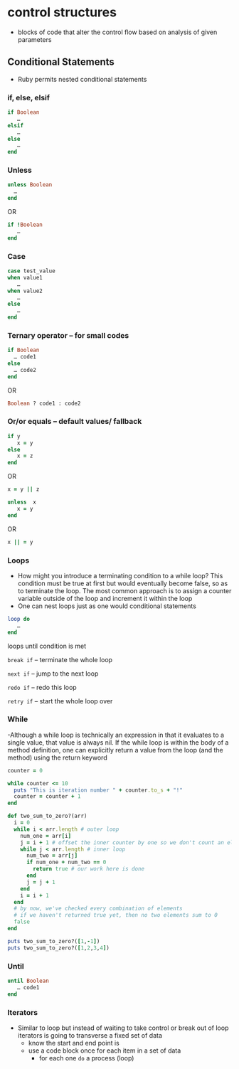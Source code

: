# control structures
- blocks of code that alter the control flow based on analysis of given parameters

## Conditional Statements
- Ruby permits nested conditional statements

### if, else, elsif
``` ruby
if Boolean
   …
elsif
   …
else
   …
end
```

### Unless
``` ruby
unless Boolean
  …
end
```
OR
``` ruby
if !Boolean
   …
end
```

### Case
``` ruby
case test_value
when value1
   …
when value2
   …
else
   …
end
```

### Ternary operator – for small codes
```ruby
if Boolean
  … code1
else
  … code2
end
```
OR
``` ruby
Boolean ? code1 : code2
```

### Or/or equals – default values/ fallback
``` ruby
if y
   x = y
else
   x = z
end
```
OR
``` ruby
x = y || z
```


``` ruby
unless  x
   x = y
end
```
OR
``` ruby
x || = y
```

### Loops
- How might you introduce a terminating condition to a while loop? This condition must be true at first but would eventually become false, so as to terminate the loop. The most common approach is to assign a counter variable outside of the loop and increment it within the loop
- One can nest loops just as one would conditional statements

``` ruby
loop do
   …
end
```

loops until condition is met

`break if` – terminate the whole loop

`next if` – jump to the next loop

`redo if` – redo this loop

`retry if` – start the whole loop over

### While
-Although a while loop is technically an expression in that it evaluates to a single value, that value is always nil. If the while loop is within the body of a method definition, one can explicitly return a value from the loop (and the method) using the return keyword
``` ruby
counter = 0

while counter <= 10
  puts "This is iteration number " + counter.to_s + "!"
  counter = counter + 1
end
```

``` ruby
def two_sum_to_zero?(arr)
  i = 0
  while i < arr.length # outer loop
    num_one = arr[i]
    j = i + 1 # offset the inner counter by one so we don't count an element at the same position twice
    while j < arr.length # inner loop
      num_two = arr[j]
      if num_one + num_two == 0
        return true # our work here is done
      end
      j = j + 1
    end
    i = i + 1
  end
  # by now, we've checked every combination of elements
  # if we haven't returned true yet, then no two elements sum to 0
  false
end

puts two_sum_to_zero?([1,-1])
puts two_sum_to_zero?([1,2,3,4])
```

### Until
``` ruby
until Boolean
   … code1
end
```

### Iterators
- Similar to loop but instead of waiting to take control or break out of loop iterators is going to transverse a fixed set of data
  - know the start and end point is
  - use a code block once for each item in a set of data
    - for each one `do` a process (loop)
